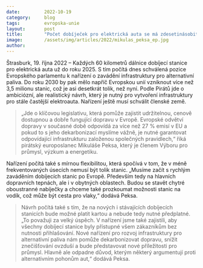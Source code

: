 ```yaml
---
date:         2022-10-19
category:     blog
tags:         evropska-unie
layout:       post
title:        "Počet dobíječek pro elektrická auta se má zdesetinásobit už do roku 2025, schválili europoslanci"
image:        /assets/img/articles/2022/mikulas_peksa_ep.jpg
author:       
---
```


Štrasburk, 19. října 2022 – Každých 60 kilometrů dálnice dobíjecí stanice pro elektrická auta už do roku 2025. S tím počítá dnes schválená pozice Evropského parlamentu k nařízení o zavádění infrastruktury pro alternativní paliva. Do roku 2030 by pak mělo napříč Evropskou unií vzniknout více než 3,5 milionu stanic, což je asi desetkrát tolik, než nyní. Podle Pirátů jde o ambiciózní, ale realistický návrh, který je nutný pro vytvoření infrastruktury pro stále častější elektroauta. Nařízení ještě musí schválit členské země.

> „Jde o klíčovou legislativu, která pomůže zajistit udržitelnou, cenově dostupnou a dobře fungující dopravu v Evropě. Evropské odvětví dopravy v současné době odpovídá za více než 27 % emisí v EU a pokud to s jeho dekarbonizací myslíme vážně, je nutné garantovat odpovídající infrastrukturu založenou společných pravidlech,“ říká pirátský europoslanec Mikuláše Peksa, který je členem Výboru pro průmysl, výzkum a energetiku.

Nařízení počítá také s mírnou flexibilitou, která spočívá v tom, že v méně frekventovaných úsecích nemusí být tolik stanic. „Musíme začít s rychlým zaváděním dobíjecích stanic po Evropě. Především tedy na hlavních dopravních tepnách, ale i v obytných oblastech. Budou se stavět chytré oboustranné nabíječky a chceme také prozkoumat možnosti stanic na vodík, což může být cesta pro vlaky,“ dodává Peksa.

> Návrh počítá také s tím, že na nových i stávajících dobíjecích stanicích bude možné platit kartou a nebude tedy nutné předplatné. „To považuji za velký úspěch. V nařízení jsme také zajistili, aby všechny dobíjecí stanice byly přístupné všem zákazníkům bez nutnosti přihlašování. Nové nařízení pro rozvoj infrastruktury pro alternativní paliva nám pomůže dekarbonizovat dopravu, snížit znečišťování ovzduší a bude představovat nové příležitosti pro průmysl. Hlavně ale odpadne důvod, kterým některý argumentují proti alternativním pohonům aut,“ dodává Peksa.
